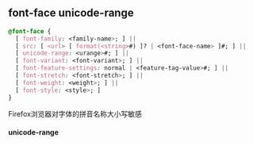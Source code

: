 ## font-face unicode-range


```css
@font-face {
  [ font-family: <family-name>; ] ||
  [ src: [ <url> [ format(<string>#) ]? | <font-face-name> ]#; ] ||
  [ unicode-range: <urange>#; ] ||
  [ font-variant: <font-variant>; ] ||
  [ font-feature-settings: normal | <feature-tag-value>#; ] ||
  [ font-stretch: <font-stretch>; ] ||
  [ font-weight: <weight>; ] ||
  [ font-style: <style>; ]
}
```

Firefox浏览器对字体的拼音名称大小写敏感

#### unicode-range
